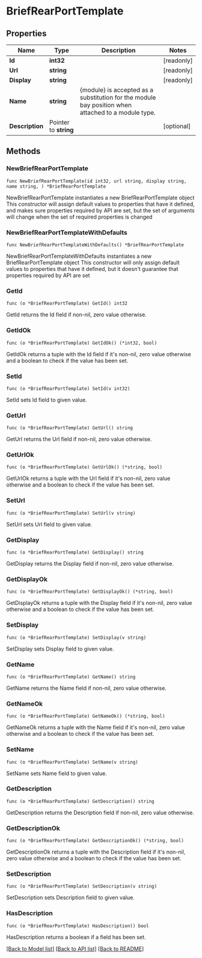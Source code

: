 # BriefRearPortTemplate

## Properties

Name | Type | Description | Notes
------------ | ------------- | ------------- | -------------
**Id** | **int32** |  | [readonly] 
**Url** | **string** |  | [readonly] 
**Display** | **string** |  | [readonly] 
**Name** | **string** | {module} is accepted as a substitution for the module bay position when attached to a module type. | 
**Description** | Pointer to **string** |  | [optional] 

## Methods

### NewBriefRearPortTemplate

`func NewBriefRearPortTemplate(id int32, url string, display string, name string, ) *BriefRearPortTemplate`

NewBriefRearPortTemplate instantiates a new BriefRearPortTemplate object
This constructor will assign default values to properties that have it defined,
and makes sure properties required by API are set, but the set of arguments
will change when the set of required properties is changed

### NewBriefRearPortTemplateWithDefaults

`func NewBriefRearPortTemplateWithDefaults() *BriefRearPortTemplate`

NewBriefRearPortTemplateWithDefaults instantiates a new BriefRearPortTemplate object
This constructor will only assign default values to properties that have it defined,
but it doesn't guarantee that properties required by API are set

### GetId

`func (o *BriefRearPortTemplate) GetId() int32`

GetId returns the Id field if non-nil, zero value otherwise.

### GetIdOk

`func (o *BriefRearPortTemplate) GetIdOk() (*int32, bool)`

GetIdOk returns a tuple with the Id field if it's non-nil, zero value otherwise
and a boolean to check if the value has been set.

### SetId

`func (o *BriefRearPortTemplate) SetId(v int32)`

SetId sets Id field to given value.


### GetUrl

`func (o *BriefRearPortTemplate) GetUrl() string`

GetUrl returns the Url field if non-nil, zero value otherwise.

### GetUrlOk

`func (o *BriefRearPortTemplate) GetUrlOk() (*string, bool)`

GetUrlOk returns a tuple with the Url field if it's non-nil, zero value otherwise
and a boolean to check if the value has been set.

### SetUrl

`func (o *BriefRearPortTemplate) SetUrl(v string)`

SetUrl sets Url field to given value.


### GetDisplay

`func (o *BriefRearPortTemplate) GetDisplay() string`

GetDisplay returns the Display field if non-nil, zero value otherwise.

### GetDisplayOk

`func (o *BriefRearPortTemplate) GetDisplayOk() (*string, bool)`

GetDisplayOk returns a tuple with the Display field if it's non-nil, zero value otherwise
and a boolean to check if the value has been set.

### SetDisplay

`func (o *BriefRearPortTemplate) SetDisplay(v string)`

SetDisplay sets Display field to given value.


### GetName

`func (o *BriefRearPortTemplate) GetName() string`

GetName returns the Name field if non-nil, zero value otherwise.

### GetNameOk

`func (o *BriefRearPortTemplate) GetNameOk() (*string, bool)`

GetNameOk returns a tuple with the Name field if it's non-nil, zero value otherwise
and a boolean to check if the value has been set.

### SetName

`func (o *BriefRearPortTemplate) SetName(v string)`

SetName sets Name field to given value.


### GetDescription

`func (o *BriefRearPortTemplate) GetDescription() string`

GetDescription returns the Description field if non-nil, zero value otherwise.

### GetDescriptionOk

`func (o *BriefRearPortTemplate) GetDescriptionOk() (*string, bool)`

GetDescriptionOk returns a tuple with the Description field if it's non-nil, zero value otherwise
and a boolean to check if the value has been set.

### SetDescription

`func (o *BriefRearPortTemplate) SetDescription(v string)`

SetDescription sets Description field to given value.

### HasDescription

`func (o *BriefRearPortTemplate) HasDescription() bool`

HasDescription returns a boolean if a field has been set.


[[Back to Model list]](../README.md#documentation-for-models) [[Back to API list]](../README.md#documentation-for-api-endpoints) [[Back to README]](../README.md)



